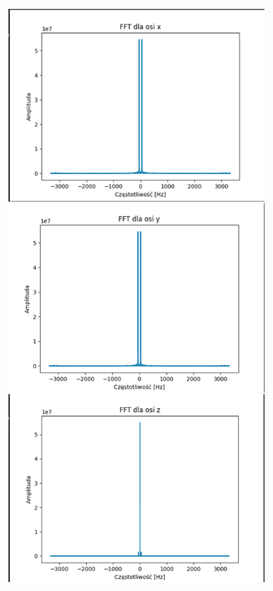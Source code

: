 

![fft-x](./plots/fft-x.png "fft-x")
![fft-y](./plots/fft-y.png "fft-y")
![fft-z](./plots/fft-z.png "fft-z")